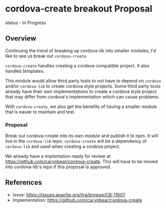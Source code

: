 # cordova-create breakout Proposal

status - In Progress

## Overview

Continuing the trend of breaking up cordova-lib into smaller modules, I'd like to see us break out `cordova-create`.

`cordova-create` handles creating a cordova compatible project. It also handles templates. 

This module would allow third party tools to not have to depend on `cordova` and/or `cordova-lib` to create cordova style projects. Some third party tools already have their own implementations to create a cordova style project that may differ from cordova's implementation which can cause problems.

With `cordova-create`, we also get the benefits of having a smaller module that is easier to maintain and test.

### Proposal

Break out cordova-create into its own module and publish it to npm. It will live in the `cordova-lib` repo. `cordova-create` will be a dependency of `cordova-lib` and used when creating a cordova project.

We already have a implentation ready for review at https://github.com/carynbear/cordova-create. This will have to be moved into cordova-lib's repo if this proposal is approved.

## References

* Issue: https://issues.apache.org/jira/browse/CB-11607
* Implementation: https://github.com/carynbear/cordova-create
